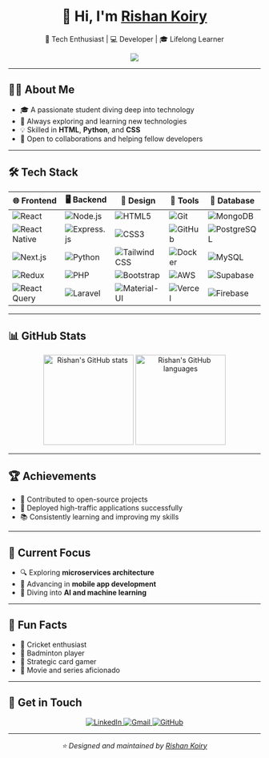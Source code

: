 <div align="center">
  <h1>👋 Hi, I'm <a href="https://github.com/Rishan-Koiry">Rishan Koiry</a></h1>
  
  <p>🚀 Tech Enthusiast | 💻 Developer | 🎓 Lifelong Learner</p>
   <img src="https://text.media.giphy.com/v1/media/giphy.gif?token=eyJhbGciOiJIUzI1NiIsInR5cCI6IkpXVCJ9.eyJrZXkiOiJwcm9kLTIwMjAtMDQtMjIiLCJzdHlsZSI6ImNsaWNraGVyZSIsInRleHQiOiJSaXNoYW4lMjBLb2lyeSIsImlhdCI6MTczOTI4ODgwNX0.SyhdtLeUyaEmZ2Dx6ln1-tt47hp-tcQPxCvmy45-3NA"/>
</div>

---

## 🧑‍💻 About Me

- 🎓 A passionate student diving deep into technology
- 🌱 Always exploring and learning new technologies
- 💡 Skilled in **HTML**, **Python**, and **CSS**
- 🤝 Open to collaborations and helping fellow developers

---

## 🛠️ Tech Stack

<div align="center">

| 🌐 Frontend | 🖥️ Backend | 🎨 Design | 🔧 Tools | 🐄️ Database |
|---|---|---|---|---|
| ![React](https://img.shields.io/badge/-React-61DAFB?style=flat-square&logo=react&logoColor=black) | ![Node.js](https://img.shields.io/badge/-Node.js-339933?style=flat-square&logo=node.js&logoColor=white) | ![HTML5](https://img.shields.io/badge/-HTML5-E34F26?style=flat-square&logo=html5&logoColor=white) | ![Git](https://img.shields.io/badge/-Git-F05032?style=flat-square&logo=git&logoColor=white) | ![MongoDB](https://img.shields.io/badge/-MongoDB-47A248?style=flat-square&logo=mongodb&logoColor=white) |
| ![React Native](https://img.shields.io/badge/-React%20Native-61DAFB?style=flat-square&logo=react&logoColor=black) | ![Express.js](https://img.shields.io/badge/-Express.js-000000?style=flat-square&logo=express&logoColor=white) | ![CSS3](https://img.shields.io/badge/-CSS3-1572B6?style=flat-square&logo=css3&logoColor=white) | ![GitHub](https://img.shields.io/badge/-GitHub-181717?style=flat-square&logo=github&logoColor=white) | ![PostgreSQL](https://img.shields.io/badge/-PostgreSQL-336791?style=flat-square&logo=postgresql&logoColor=white) |
| ![Next.js](https://img.shields.io/badge/-Next.js-000000?style=flat-square&logo=next.js&logoColor=white) | ![Python](https://img.shields.io/badge/-Python-3776AB?style=flat-square&logo=python&logoColor=white) | ![Tailwind CSS](https://img.shields.io/badge/-Tailwind%20CSS-38B2AC?style=flat-square&logo=tailwind-css&logoColor=white) | ![Docker](https://img.shields.io/badge/-Docker-2496ED?style=flat-square&logo=docker&logoColor=white) | ![MySQL](https://img.shields.io/badge/-MySQL-4479A1?style=flat-square&logo=mysql&logoColor=white) |
| ![Redux](https://img.shields.io/badge/-Redux-764ABC?style=flat-square&logo=redux&logoColor=white) | ![PHP](https://img.shields.io/badge/-PHP-777BB4?style=flat-square&logo=php&logoColor=white) | ![Bootstrap](https://img.shields.io/badge/-Bootstrap-7952B3?style=flat-square&logo=bootstrap&logoColor=white) | ![AWS](https://img.shields.io/badge/-AWS-232F3E?style=flat-square&logo=amazon-aws&logoColor=white) | ![Supabase](https://img.shields.io/badge/-Supabase-3ECF8E?style=flat-square&logo=supabase&logoColor=white) |
| ![React Query](https://img.shields.io/badge/-React%20Query-FF4154?style=flat-square&logo=react%20query&logoColor=white) | ![Laravel](https://img.shields.io/badge/-Laravel-FF2D20?style=flat-square&logo=laravel&logoColor=white) | ![Material-UI](https://img.shields.io/badge/-Material--UI-0081CB?style=flat-square&logo=material-ui&logoColor=white) | ![Vercel](https://img.shields.io/badge/-Vercel-000000?style=flat-square&logo=vercel&logoColor=white) | ![Firebase](https://img.shields.io/badge/-Firebase-FFCA28?style=flat-square&logo=firebase&logoColor=black) |

</div>

---

## 📊 GitHub Stats

<div align="center">
  <img src="https://github-readme-stats-eight-theta.vercel.app/api?username=Rishan-Koiry&show_icons=true&theme=tokyonight&include_all_commits=true&count_private=true" alt="Rishan's GitHub stats" height="180px" />
  <img src="https://github-readme-stats-eight-theta.vercel.app/api/top-langs/?username=Rishan-Koiry&layout=compact&langs_count=8&theme=tokyonight" alt="Rishan's GitHub languages" height="180px" />
</div>

---

## 🏆 Achievements

- 🏅 Contributed to open-source projects
- 🎉 Deployed high-traffic applications successfully
- 📚 Consistently learning and improving my skills

---

## 🎯 Current Focus

- 🔍 Exploring **microservices architecture**
- 📱 Advancing in **mobile app development**
- 🧠 Diving into **AI and machine learning**

---

## 🌟 Fun Facts

- 🏏 Cricket enthusiast
- 🏸 Badminton player
- 🎳 Strategic card gamer
- 🎡 Movie and series aficionado

---

## 💌 Get in Touch

<div align="center">
  <a href="https://www.linkedin.com/in/rishan-koiry" target="_blank">
    <img src="https://img.shields.io/badge/LinkedIn-0077B5?style=for-the-badge&logo=linkedin&logoColor=white" alt="LinkedIn"/>
  </a>
  <a href="mailto:koiry.rishan1@gmail.com">
    <img src="https://img.shields.io/badge/Gmail-D14836?style=for-the-badge&logo=gmail&logoColor=white" alt="Gmail"/>
  </a>
  <a href="https://github.com/Rishan-Koiry" target="_blank">
    <img src="https://img.shields.io/badge/GitHub-100000?style=for-the-badge&logo=github&logoColor=white" alt="GitHub"/>
  </a>
</div>

---

<div align="center">
  <i>⭐️ Designed and maintained by <a href="https://github.com/Rishan-Koiry">Rishan Koiry</a></i>
</div>

